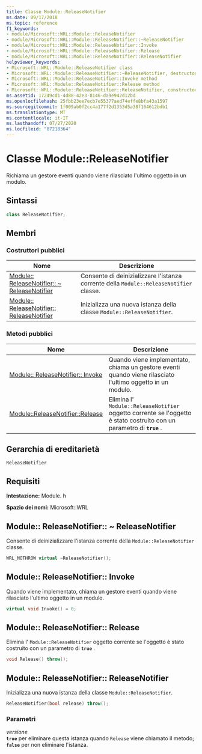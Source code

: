 ```yaml
---
title: Classe Module::ReleaseNotifier
ms.date: 09/17/2018
ms.topic: reference
f1_keywords:
- module/Microsoft::WRL::Module::ReleaseNotifier
- module/Microsoft::WRL::Module::ReleaseNotifier::~ReleaseNotifier
- module/Microsoft::WRL::Module::ReleaseNotifier::Invoke
- module/Microsoft::WRL::Module::ReleaseNotifier::Release
- module/Microsoft::WRL::Module::ReleaseNotifier::ReleaseNotifier
helpviewer_keywords:
- Microsoft::WRL::Module::ReleaseNotifier class
- Microsoft::WRL::Module::ReleaseNotifier::~ReleaseNotifier, destructor
- Microsoft::WRL::Module::ReleaseNotifier::Invoke method
- Microsoft::WRL::Module::ReleaseNotifier::Release method
- Microsoft::WRL::Module::ReleaseNotifier::ReleaseNotifier, constructor
ms.assetid: 17249cd1-4d88-42e3-8146-da9e942d12bd
ms.openlocfilehash: 25fbb23ee7ecb7e55377aed74effe8bfa43a1597
ms.sourcegitcommit: 1f009ab0f2cc4a177f2d1353d5a38f164612bdb1
ms.translationtype: MT
ms.contentlocale: it-IT
ms.lasthandoff: 07/27/2020
ms.locfileid: "87218364"
---
```

# <a name="modulereleasenotifier-class"></a>Classe Module::ReleaseNotifier

Richiama un gestore eventi quando viene rilasciato l'ultimo oggetto in un modulo.

## <a name="syntax"></a>Sintassi

```cpp
class ReleaseNotifier;
```

## <a name="members"></a>Membri

### <a name="public-constructors"></a>Costruttori pubblici

Nome                                                                                | Descrizione
----------------------------------------------------------------------------------- | --------------------------------------------------------------------------
[Module:: ReleaseNotifier:: ~ ReleaseNotifier](#releasenotifier-tilde-releasenotifier) | Consente di deinizializzare l'istanza corrente della `Module::ReleaseNotifier` classe.
[Module:: ReleaseNotifier:: ReleaseNotifier](#releasenotifier-releasenotifier)        | Inizializza una nuova istanza della classe `Module::ReleaseNotifier`.

### <a name="public-methods"></a>Metodi pubblici

Nome                                                         | Descrizione
------------------------------------------------------------ | --------------------------------------------------------------------------------------------------------------
[Module:: ReleaseNotifier:: Invoke](#releasenotifier-invoke)   | Quando viene implementato, chiama un gestore eventi quando viene rilasciato l'ultimo oggetto in un modulo.
[Module::ReleaseNotifier::Release](#releasenotifier-release) | Elimina l' `Module::ReleaseNotifier` oggetto corrente se l'oggetto è stato costruito con un parametro di **`true`** .

## <a name="inheritance-hierarchy"></a>Gerarchia di ereditarietà

`ReleaseNotifier`

## <a name="requirements"></a>Requisiti

**Intestazione:** Module. h

**Spazio dei nomi:** Microsoft::WRL

## <a name="modulereleasenotifierreleasenotifier"></a><a name="releasenotifier-tilde-releasenotifier"></a>Module:: ReleaseNotifier:: ~ ReleaseNotifier

Consente di deinizializzare l'istanza corrente della `Module::ReleaseNotifier` classe.

```cpp
WRL_NOTHROW virtual ~ReleaseNotifier();
```

## <a name="modulereleasenotifierinvoke"></a><a name="releasenotifier-invoke"></a>Module:: ReleaseNotifier:: Invoke

Quando viene implementato, chiama un gestore eventi quando viene rilasciato l'ultimo oggetto in un modulo.

```cpp
virtual void Invoke() = 0;
```

## <a name="modulereleasenotifierrelease"></a><a name="releasenotifier-release"></a>Module:: ReleaseNotifier:: Release

Elimina l' `Module::ReleaseNotifier` oggetto corrente se l'oggetto è stato costruito con un parametro di **`true`** .

```cpp
void Release() throw();
```

## <a name="modulereleasenotifierreleasenotifier"></a><a name="releasenotifier-releasenotifier"></a>Module:: ReleaseNotifier:: ReleaseNotifier

Inizializza una nuova istanza della classe `Module::ReleaseNotifier`.

```cpp
ReleaseNotifier(bool release) throw();
```

### <a name="parameters"></a>Parametri

*versione*<br/>
**`true`** per eliminare questa istanza quando `Release` viene chiamato il metodo; **`false`** per non eliminare l'istanza.
